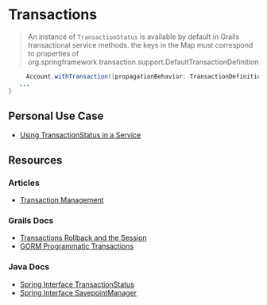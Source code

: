 # Transactions
 > An instance of ```TransactionStatus``` is available by default in Grails transactional service methods.
 > the keys in the Map must correspond to properties
 > of org.springframework.transaction.support.DefaultTransactionDefinition

```java
     Account.withTransaction([propagationBehavior: TransactionDefinition.PROPAGATION_REQUIRES_NEW,isolationLevel: TransactionDefinition.ISOLATION_REPEATABLE_READ]) {
   ...
}

```
## Personal Use Case                       
- [Using TransactionStatus in a Service](https://gist.github.com/14paxton/a212d86552b05b95ef91ee444197fd4e)

## Resources
### Articles
- [Transaction Management](https://docs.spring.io/spring-framework/docs/current/reference/html/data-access.html#transaction)
### Grails Docs
- [Transactions Rollback and the Session](https://docs.grails.org/latest/guide/services.html#transactionsRollbackAndTheSession)
- [GORM Programmatic Transactions](http://gorm.grails.org/6.0.x/hibernate/manual/index.html#programmaticTransactions)
### Java Docs
- [Spring Interface TransactionStatus](https://docs.spring.io/spring-framework/docs/current/javadoc-api/org/springframework/transaction/TransactionStatus.html)
- [Spring Interface SavepointManager](https://docs.spring.io/spring-framework/docs/current/javadoc-api/org/springframework/transaction/SavepointManager.html)

